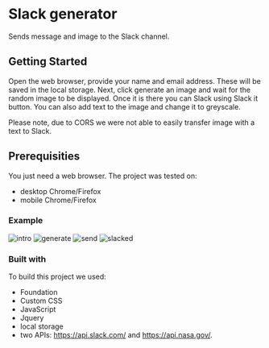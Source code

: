 # Slack generator


Sends message and image to the Slack channel.


## Getting Started


Open the web browser, provide your name and email address. These will be saved in the local storage.
Next, click generate an image and wait for the random image to be displayed. Once it is there you can Slack using Slack it button.
You can also add text to the image and change it to greyscale.

Please note, due to CORS we were not able to easily transfer image with a text to Slack.


## Prerequisities


You just need a web browser. The project was tested on:
* desktop Chrome/Firefox
* mobile Chrome/Firefox 

### Example

![intro]('./assets/img/intro.PNG')
![generate]('./assets/img/generate.PNG')
![send]('./assets/img/send.PNG')
![slacked]('./assets/img/slacked.PNG')

### Built with

To build this project we used:
* Foundation
* Custom CSS
* JavaScript
* Jquery
* local storage
* two  APIs: https://api.slack.com/ and https://api.nasa.gov/.
